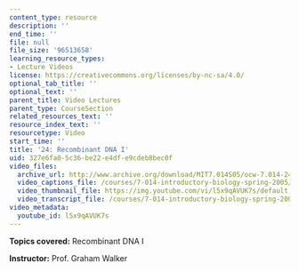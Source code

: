 ```yaml
---
content_type: resource
description: ''
end_time: ''
file: null
file_size: '96513658'
learning_resource_types:
- Lecture Videos
license: https://creativecommons.org/licenses/by-nc-sa/4.0/
optional_tab_title: ''
optional_text: ''
parent_title: Video Lectures
parent_type: CourseSection
related_resources_text: ''
resource_index_text: ''
resourcetype: Video
start_time: ''
title: '24: Recombinant DNA I'
uid: 327e6fa0-5c36-be22-e4df-e9cdeb8bec0f
video_files:
  archive_url: http://www.archive.org/download/MIT7.014S05/ocw-7.014-24-08apr05-220k.mp4
  video_captions_file: /courses/7-014-introductory-biology-spring-2005/3540845fa2d454ce848e9569a0912801_l5x9qAVUK7s.vtt
  video_thumbnail_file: https://img.youtube.com/vi/l5x9qAVUK7s/default.jpg
  video_transcript_file: /courses/7-014-introductory-biology-spring-2005/68eec230a3da199388f43bddefd78b6b_l5x9qAVUK7s.pdf
video_metadata:
  youtube_id: l5x9qAVUK7s
---
```


**Topics covered:** Recombinant DNA I  
  
**Instructor:** Prof. Graham Walker

